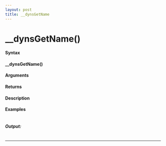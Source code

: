 ```yaml
---
layout: post
title: __dynsGetName
---
```


# __dynsGetName()


#### Syntax

#### __dynsGetName()

#### Arguments

#### Returns

#### Description

#### Examples

```

```

##### Output:

```

```

---